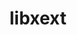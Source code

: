 ---
title: "libxext"
layout: cache
categories: [package, develop]
meta: {"versions": ["1.3.3", "1.3.5"], "compilers": ["gcc@=11.1.0", "gcc@=11.3.0", "gcc@=11.4.0", "gcc@=7.3.1", "gcc@=9.4.0"], "oss": ["amzn2", "ubuntu20.04", "ubuntu22.04"], "platforms": ["linux"], "targets": ["aarch64", "neoverse_n1", "neoverse_v1", "neoverse_v2", "ppc64le", "x86_64_v3"], "stacks": ["aws-isc", "aws-isc-aarch64", "data-vis-sdk", "e4s", "e4s-aarch64", "e4s-neoverse-v2", "e4s-neoverse_v1", "e4s-power", "e4s-rocm-external", "ml-linux-x86_64-rocm", "root"], "num_specs": 13, "num_specs_by_stack": {"root": 13, "aws-isc-aarch64": 2, "aws-isc": 1, "e4s-neoverse_v1": 1, "e4s-power": 2, "data-vis-sdk": 2, "e4s-rocm-external": 1, "e4s": 2, "e4s-aarch64": 1, "e4s-neoverse-v2": 1, "ml-linux-x86_64-rocm": 1}}
spec_details: [{"hash": "rffbak347nw2o6tovxc4rs5vsodqxjcf", "compiler": "gcc@=7.3.1", "versions": ["1.3.3"], "os": "amzn2", "platform": "linux", "target": "aarch64", "variants": ["build_system=autotools"], "stacks": ["root", "aws-isc-aarch64"], "size": "-", "tarball": "https://binaries.spack.io/develop/build_cache/linux-amzn2-aarch64/gcc-7.3.1/libxext-1.3.3/linux-amzn2-aarch64-gcc-7.3.1-libxext-1.3.3-rffbak347nw2o6tovxc4rs5vsodqxjcf.spack"}, {"hash": "cpyq4y656aasoipxxyqvkgzy6wxii2lh", "compiler": "gcc@=7.3.1", "versions": ["1.3.3"], "os": "amzn2", "platform": "linux", "target": "neoverse_n1", "variants": ["build_system=autotools"], "stacks": ["root", "aws-isc-aarch64"], "size": "-", "tarball": "https://binaries.spack.io/develop/build_cache/linux-amzn2-neoverse_n1/gcc-7.3.1/libxext-1.3.3/linux-amzn2-neoverse_n1-gcc-7.3.1-libxext-1.3.3-cpyq4y656aasoipxxyqvkgzy6wxii2lh.spack"}, {"hash": "ju74dqmd62lk6opgo7qwz6jl37xl26hh", "compiler": "gcc@=7.3.1", "versions": ["1.3.3"], "os": "amzn2", "platform": "linux", "target": "x86_64_v3", "variants": ["build_system=autotools"], "stacks": ["root", "aws-isc"], "size": "-", "tarball": "https://binaries.spack.io/develop/build_cache/linux-amzn2-x86_64_v3/gcc-7.3.1/libxext-1.3.3/linux-amzn2-x86_64_v3-gcc-7.3.1-libxext-1.3.3-ju74dqmd62lk6opgo7qwz6jl37xl26hh.spack"}, {"hash": "nn3pg5efxoc4pu4xt6soezjcingfslym", "compiler": "gcc@=11.4.0", "versions": ["1.3.3"], "os": "ubuntu20.04", "platform": "linux", "target": "neoverse_v1", "variants": ["build_system=autotools"], "stacks": ["root", "e4s-neoverse_v1"], "size": "-", "tarball": "https://binaries.spack.io/develop/build_cache/linux-ubuntu20.04-neoverse_v1/gcc-11.4.0/libxext-1.3.3/linux-ubuntu20.04-neoverse_v1-gcc-11.4.0-libxext-1.3.3-nn3pg5efxoc4pu4xt6soezjcingfslym.spack"}, {"hash": "ywfvr2hc73on44ee4ci4tx6ha3rvdrnw", "compiler": "gcc@=9.4.0", "versions": ["1.3.5"], "os": "ubuntu20.04", "platform": "linux", "target": "ppc64le", "variants": ["build_system=autotools"], "stacks": ["root", "e4s-power"], "size": "-", "tarball": "https://binaries.spack.io/develop/build_cache/linux-ubuntu20.04-ppc64le/gcc-9.4.0/libxext-1.3.5/linux-ubuntu20.04-ppc64le-gcc-9.4.0-libxext-1.3.5-ywfvr2hc73on44ee4ci4tx6ha3rvdrnw.spack"}, {"hash": "qnsa4njrppmiwvwkeyxijtprvcpko7i4", "compiler": "gcc@=9.4.0", "versions": ["1.3.3"], "os": "ubuntu20.04", "platform": "linux", "target": "ppc64le", "variants": ["build_system=autotools"], "stacks": ["root", "e4s-power"], "size": "-", "tarball": "https://binaries.spack.io/develop/build_cache/linux-ubuntu20.04-ppc64le/gcc-9.4.0/libxext-1.3.3/linux-ubuntu20.04-ppc64le-gcc-9.4.0-libxext-1.3.3-qnsa4njrppmiwvwkeyxijtprvcpko7i4.spack"}, {"hash": "dynjghmsmxexcbxe5rwecaqf5m3x7nwr", "compiler": "gcc@=11.1.0", "versions": ["1.3.3"], "os": "ubuntu20.04", "platform": "linux", "target": "x86_64_v3", "variants": ["build_system=autotools"], "stacks": ["root", "data-vis-sdk"], "size": "-", "tarball": "https://binaries.spack.io/develop/build_cache/linux-ubuntu20.04-x86_64_v3/gcc-11.1.0/libxext-1.3.3/linux-ubuntu20.04-x86_64_v3-gcc-11.1.0-libxext-1.3.3-dynjghmsmxexcbxe5rwecaqf5m3x7nwr.spack"}, {"hash": "ulcqiaoculnzvtszjka6pflc7lal6hm4", "compiler": "gcc@=11.1.0", "versions": ["1.3.3"], "os": "ubuntu20.04", "platform": "linux", "target": "x86_64_v3", "variants": ["build_system=autotools"], "stacks": ["root", "data-vis-sdk"], "size": "-", "tarball": "https://binaries.spack.io/develop/build_cache/linux-ubuntu20.04-x86_64_v3/gcc-11.1.0/libxext-1.3.3/linux-ubuntu20.04-x86_64_v3-gcc-11.1.0-libxext-1.3.3-ulcqiaoculnzvtszjka6pflc7lal6hm4.spack"}, {"hash": "usser6r432fiiiyfbexm42tsn2deqd5o", "compiler": "gcc@=11.4.0", "versions": ["1.3.3"], "os": "ubuntu20.04", "platform": "linux", "target": "x86_64_v3", "variants": ["build_system=autotools"], "stacks": ["root", "e4s-rocm-external", "e4s"], "size": "-", "tarball": "https://binaries.spack.io/develop/build_cache/linux-ubuntu20.04-x86_64_v3/gcc-11.4.0/libxext-1.3.3/linux-ubuntu20.04-x86_64_v3-gcc-11.4.0-libxext-1.3.3-usser6r432fiiiyfbexm42tsn2deqd5o.spack"}, {"hash": "lqawhsrm6fmpuasunzbnyyz3irld5mft", "compiler": "gcc@=11.4.0", "versions": ["1.3.3"], "os": "ubuntu20.04", "platform": "linux", "target": "x86_64_v3", "variants": ["build_system=autotools"], "stacks": ["root", "e4s"], "size": "-", "tarball": "https://binaries.spack.io/develop/build_cache/linux-ubuntu20.04-x86_64_v3/gcc-11.4.0/libxext-1.3.3/linux-ubuntu20.04-x86_64_v3-gcc-11.4.0-libxext-1.3.3-lqawhsrm6fmpuasunzbnyyz3irld5mft.spack"}, {"hash": "ebvtkuuzkwnnj56peqs4pbdlyyi6ajw7", "compiler": "gcc@=11.4.0", "versions": ["1.3.5"], "os": "ubuntu22.04", "platform": "linux", "target": "aarch64", "variants": ["build_system=autotools"], "stacks": ["root", "e4s-aarch64"], "size": "-", "tarball": "https://binaries.spack.io/develop/build_cache/linux-ubuntu22.04-aarch64/gcc-11.4.0/libxext-1.3.5/linux-ubuntu22.04-aarch64-gcc-11.4.0-libxext-1.3.5-ebvtkuuzkwnnj56peqs4pbdlyyi6ajw7.spack"}, {"hash": "mq5bwken5b2ps2e6ehm5vvgafchw64lh", "compiler": "gcc@=11.4.0", "versions": ["1.3.5"], "os": "ubuntu22.04", "platform": "linux", "target": "neoverse_v2", "variants": ["build_system=autotools"], "stacks": ["root", "e4s-neoverse-v2"], "size": "-", "tarball": "https://binaries.spack.io/develop/build_cache/linux-ubuntu22.04-neoverse_v2/gcc-11.4.0/libxext-1.3.5/linux-ubuntu22.04-neoverse_v2-gcc-11.4.0-libxext-1.3.5-mq5bwken5b2ps2e6ehm5vvgafchw64lh.spack"}, {"hash": "t76xvatun5pa6p5a4mh6o3kxai77tvvz", "compiler": "gcc@=11.3.0", "versions": ["1.3.3"], "os": "ubuntu22.04", "platform": "linux", "target": "x86_64_v3", "variants": ["build_system=autotools"], "stacks": ["root", "ml-linux-x86_64-rocm"], "size": "-", "tarball": "https://binaries.spack.io/develop/build_cache/linux-ubuntu22.04-x86_64_v3/gcc-11.3.0/libxext-1.3.3/linux-ubuntu22.04-x86_64_v3-gcc-11.3.0-libxext-1.3.3-t76xvatun5pa6p5a4mh6o3kxai77tvvz.spack"}]
---